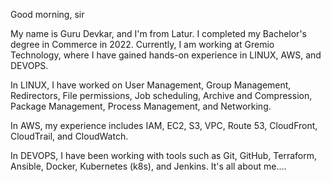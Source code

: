 Good morning, sir

My name is Guru Devkar, and I'm from Latur. I completed my Bachelor's degree in Commerce in 2022. Currently, I am working at Gremio Technology, where I have gained hands-on experience in LINUX, AWS, and DEVOPS.

In LINUX, I have worked on User Management, Group Management, Redirectors, File permissions, Job scheduling, Archive and Compression, Package Management, Process Management, and Networking.

In AWS, my experience includes IAM, EC2, S3, VPC, Route 53, CloudFront, CloudTrail, and CloudWatch.

In DEVOPS, I have been working with tools such as Git, GitHub, Terraform, Ansible, Docker, Kubernetes (k8s), and Jenkins.
It's all about me....
